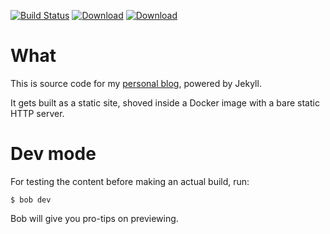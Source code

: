 [![Build Status](https://img.shields.io/travis/joonas-fi/joonas.fi-blog.svg?style=for-the-badge)](https://travis-ci.org/joonas-fi/joonas.fi-blog)
[![Download](https://img.shields.io/badge/Download-bintray%20latest-blue.svg?style=for-the-badge)](https://bintray.com/joonas/dl/joonas.fi-blog/_latestVersion#files)
[![Download](https://img.shields.io/docker/pulls/joonas/joonas.fi-blog.svg?style=for-the-badge)](https://hub.docker.com/r/joonas/joonas.fi-blog/)

What
====

This is source code for my [personal blog](https://joonas.fi/), powered by Jekyll.

It gets built as a static site, shoved inside a Docker image with a bare static HTTP server.

Dev mode
========

For testing the content before making an actual build, run:

```
$ bob dev
```

Bob will give you pro-tips on previewing.
